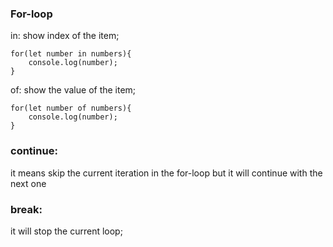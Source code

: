 ### For-loop
in: show index of the item;
```
for(let number in numbers){
    console.log(number);
}
```

of: show the value of the item;
```
for(let number of numbers){
    console.log(number);
}
```

### continue:
it means skip the current iteration in the for-loop
but it will continue with the next one

### break:
it will stop the current loop;



